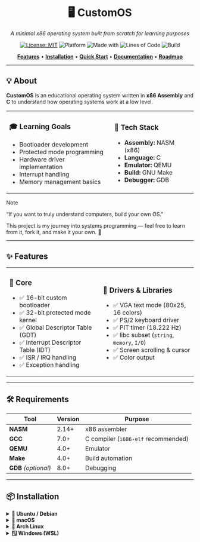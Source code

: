 <div align="center">

# 🖥️ CustomOS  
*A minimal x86 operating system built from scratch for learning purposes*

[![License: MIT](https://img.shields.io/badge/License-MIT-blue.svg)](LICENSE)
![Platform](https://img.shields.io/badge/platform-x86-orange.svg)
![Made with](https://img.shields.io/badge/made%20with-C%20%7C%20ASM-green.svg)
![Lines of Code](https://img.shields.io/badge/lines%20of%20code-2000%2B-brightgreen.svg)
![Build](https://img.shields.io/badge/build-passing-success.svg)

**[Features](#-features)** • **[Installation](#-installation)** • **[Quick Start](#-quick-start)** • **[Documentation](#-project-structure)** • **[Roadmap](#-roadmap)**

</div>

---

## 💡 About

**CustomOS** is an educational operating system written in **x86 Assembly** and **C** to understand how operating systems work at a low level.

<table>
<tr>
<td>

### 🎓 Learning Goals
- Bootloader development  
- Protected mode programming  
- Hardware driver implementation  
- Interrupt handling  
- Memory management basics  

</td>
<td>

### 🔧 Tech Stack
- **Assembly:** NASM (x86)  
- **Language:** C  
- **Emulator:** QEMU  
- **Build:** GNU Make  
- **Debugger:** GDB  

</td>
</tr>
</table>

> [!NOTE]  
> “If you want to truly understand computers, build your own OS.”  
>  
> This project is my journey into systems programming — feel free to learn from it, fork it, and make it your own. 💜  

---

## ✨ Features

<table>
<tr>
<td width="50%">

### 🚀 Core
- ✅ 16-bit custom bootloader  
- ✅ 32-bit protected mode kernel  
- ✅ Global Descriptor Table (GDT)  
- ✅ Interrupt Descriptor Table (IDT)  
- ✅ ISR / IRQ handling  
- ✅ Exception handling  

</td>
<td width="50%">

### 🔌 Drivers & Libraries
- ✅ VGA text mode (80x25, 16 colors)  
- ✅ PS/2 keyboard driver  
- ✅ PIT timer (18.222 Hz)  
- ✅ libc subset (`string`, `memory`, `I/O`)  
- ✅ Screen scrolling & cursor  
- ✅ Color output  

</td>
</tr>
</table>

---

## 🛠️ Requirements

| Tool | Version | Purpose |
|------|----------|----------|
| **NASM** | 2.14+ | x86 assembler |
| **GCC** | 7.0+ | C compiler (`i686-elf` recommended) |
| **QEMU** | 4.0+ | Emulator |
| **Make** | 4.0+ | Build automation |
| **GDB** *(optional)* | 8.0+ | Debugging |

---

## 📦 Installation

<details>
<summary><b>🐧 Ubuntu / Debian</b></summary>

```bash
sudo apt update
sudo apt install nasm gcc qemu-system-x86 make binutils gdb
```

</details> <details> <summary><b>🍎 macOS</b></summary>
  
```bash
Copier le code
brew install nasm i686-elf-gcc qemu make i686-elf-gdb
```
</details> <details> <summary><b>🎯 Arch Linux</b></summary>
  
```bash
Copier le code
sudo pacman -S nasm gcc qemu make gdb
```

</details> <details> <summary><b>🪟 Windows (WSL)</b></summary>
  
```bash
Copier le code
sudo apt update
sudo apt install nasm gcc qemu-system-x86 make binutils gdb
```

⚡ Quick Start
bash
Copier le code
# 1️⃣ Clone the repository
git clone https://github.com/rafael12g/rafOS.git
cd CustomOS

# 2️⃣ Build the OS
make all

# 3️⃣ Run it in QEMU
make run

# 4️⃣ Debug (optional)
make debug

# 5️⃣ Clean build files
make clean
🎮 QEMU Shortcuts
Key	Action
Ctrl + Alt + G	Release mouse from QEMU
Ctrl + Alt + 1	Switch to monitor console
Ctrl + Alt + 2	Switch back to OS
Ctrl + A, X	Exit QEMU

```bash
📁 Project Structure
csharp
Copier le code
CustomOS/
├── 🥾 boot/
│   └── boot_sect.asm          # 16-bit bootloader (512 B)
│
├── 🧠 kernel/
│   ├── kernel.c               # Main kernel
│   ├── kernel_entry.asm       # 32-bit entry point
│   └── util.c                 # Helpers / libc subset
│
├── 🔌 drivers/
│   ├── ports.[ch]             # I/O operations
│   ├── screen.[ch]            # VGA driver
│   ├── keyboard.[ch]          # PS/2 driver
│   └── timer.[ch]             # PIT driver
│
├── ⚡ cpu/
│   ├── gdt.[ch|asm]           # GDT setup
│   ├── idt.[ch|asm]           # IDT setup
│   ├── isr.[ch|asm]           # Interrupts
│   └── timer.[ch]             # CPU timer config
│
├── 📖 libc/
│   ├── mem.[ch]               # memcpy, memset
│   ├── string.[ch]            # strlen, strcmp
│   └── function.h             # Utility macros
│
├── 🔧 Makefile
└── 📄 README.md


🔄 How It Works
pgsql
Copier le code
┌───────────────────────────────────────────────────────┐
│                   BOOT SEQUENCE                       │
└───────────────────────────────────────────────────────┘


💾 BIOS loads bootloader (sector 0)

🥾 Bootloader (16-bit) loads kernel, enables A20, enters Protected Mode

🧠 Kernel (32-bit) sets up GDT / IDT, drivers, interrupts

⚙️ Main Loop handles keyboard, timer, and VGA output

🎯 Roadmap
Phase	Goal	Status
🥾 Phase 1: Boot & Protected Mode	Bootloader, kernel load, GDT	✅ Done
⚙️ Phase 2: Interrupts & Drivers	IDT, ISRs, IRQs, VGA, keyboard, timer	✅ Done
💾 Phase 3: Memory Management	Paging, heap, allocator	🟡 In progress
💬 Phase 4: Shell Interface	Command interpreter, history, UI	🔜 Planned
📁 Phase 5: File System	FAT12, file ops, directories	🔜 Future
🧩 Phase 6: Multitasking	Scheduler, context switching	🔜 Future

📚 Learning Resources
📖 Must-Reads
OSDev Wiki — The OS development bible

Intel x86 Manuals

Bran’s Kernel Tutorial

🎥 Videos
Writing an OS from Scratch (YouTube series)

OSDev Series — step-by-step build guides

📘 Books
Operating Systems: Design and Implementation — A. S. Tanenbaum

Modern Operating Systems — A. S. Tanenbaum

Operating System Concepts — Silberschatz, Galvin, Gagne

🧩 Debugging (GDB)
bash
Copier le code
# Terminal 1: run QEMU in debug mode
make debug

# Terminal 2: connect GDB
gdb kernel.elf
(gdb) target remote localhost:1234
(gdb) break kernel_main
(gdb) continue
Command	Description
break kernel_main	Set breakpoint
continue	Resume execution
step / next	Step into / over
info registers	Show registers
x/16x $esp	Examine stack

🤝 Contributing
[!TIP]
Contributions are welcome — bugs, docs, or new features.

How to Contribute
bash
Copier le code
# Fork the repo
git checkout -b feature/amazing-feature
# Make changes
git commit -m "Add amazing feature"
git push origin feature/amazing-feature
# Open a Pull Request
Ideas
🐛 Fix bugs • 📝 Improve docs • ✨ Add features • 🧪 Write tests • 🎨 Enhance UI • 🌍 Translate content



📊 Stats
Metric	Value
Lines of Code	~2 000 +
Files	25 +
Bootloader Size	512 bytes
Kernel Size	~50 KB
Resolution	80×25 text
Colors	16



📄 License
This project is licensed under the MIT License — see LICENSE for details.

🙏 Acknowledgments
💙 OSDev Community — invaluable documentation
🎓 Bran Kernighan — inspiration for countless devs
🔥 Linus Torvalds — proof it can be done
☕ Coffee — the real scheduler behind this project

```

🌟 Star History
<div align="center"> <img src="https://api.star-history.com/svg?repos=rafael12g/rafOS&type=Date" alt="Star History Chart" /> </div>
<div align="center">
💻 Made with ☕ and countless debug sessions
If this project helped you, please consider giving it a ⭐
<br><br>
Report Bug • Request Feature • Back to Top

</div>
